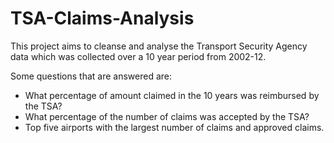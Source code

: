 # TSA-Claims-Analysis

This project aims to cleanse and analyse the Transport Security Agency data which was collected over a 10 year period from 2002-12.

Some questions that are answered are:
-  What percentage of amount claimed in the 10 years was reimbursed by the TSA?
-  What percentage of the number of claims was accepted by the TSA?
-  Top five airports with the largest number of claims and approved claims.
